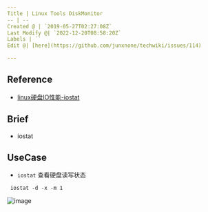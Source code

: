 ```yaml
---
Title | Linux Tools DiskMonitor
-- | --
Created @ | `2019-05-27T02:27:08Z`
Last Modify @| `2022-12-20T08:58:20Z`
Labels | ``
Edit @| [here](https://github.com/junxnone/techwiki/issues/114)

---
```

## Reference
- [linux硬盘IO性能-iostat](https://www.cnblogs.com/louis-w/p/8027388.html)

## Brief
- iostat

## UseCase

- `iostat` 查看硬盘读写状态
```
 iostat -d -x -m 1
```
![image](https://user-images.githubusercontent.com/2216970/58391907-38d6ca00-806a-11e9-8dc4-be33b8102895.png)

